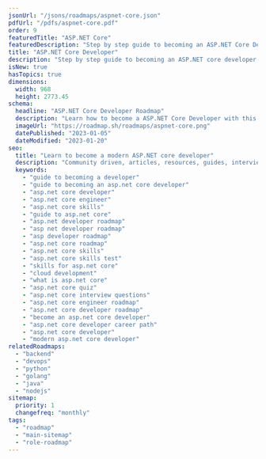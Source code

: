 ```yaml
---
jsonUrl: "/jsons/roadmaps/aspnet-core.json"
pdfUrl: "/pdfs/aspnet-core.pdf"
order: 9
featuredTitle: "ASP.NET Core"
featuredDescription: "Step by step guide to becoming an ASP.NET Core Developer in 2023"
title: "ASP.NET Core Developer"
description: "Step by step guide to becoming an ASP.NET core developer in 2023"
isNew: true
hasTopics: true
dimensions:
  width: 968
  height: 2773.45
schema:
  headline: "ASP.NET Core Developer Roadmap"
  description: "Learn how to become a ASP.NET Core Developer with this interactive step by step guide in 2023. We also have resources and short descriptions attached to the roadmap items so you can get everything you want to learn in one place."
  imageUrl: "https://roadmap.sh/roadmaps/aspnet-core.png"
  datePublished: "2023-01-05"
  dateModified: "2023-01-20"
seo:
  title: "Learn to become a modern ASP.NET core developer"
  description: "Community driven, articles, resources, guides, interview questions, quizzes for asp.net core development. Learn to become a modern ASP.NET core developer by following the steps, skills, resources and guides listed in this roadmap."
  keywords:
    - "guide to becoming a developer"
    - "guide to becoming an asp.net core developer"
    - "asp.net core developer"
    - "asp.net core engineer"
    - "asp.net core skills"
    - "guide to asp.net core"
    - "asp.net developer roadmap"
    - "asp net developer roadmap"
    - "asp developer roadmap"
    - "asp.net core roadmap"
    - "asp.net core skills"
    - "asp.net core skills test"
    - "skills for asp.net core"
    - "cloud development"
    - "what is asp.net core"
    - "asp.net core quiz"
    - "asp.net core interview questions"
    - "asp.net core engineer roadmap"
    - "asp.net core developer roadmap"
    - "become an asp.net core developer"
    - "asp.net core developer career path"
    - "asp.net core developer"
    - "modern asp.net core developer"
relatedRoadmaps:
  - "backend"
  - "devops"
  - "python"
  - "golang"
  - "java"
  - "nodejs"
sitemap:
  priority: 1
  changefreq: "monthly"
tags:
  - "roadmap"
  - "main-sitemap"
  - "role-roadmap"
---
```


